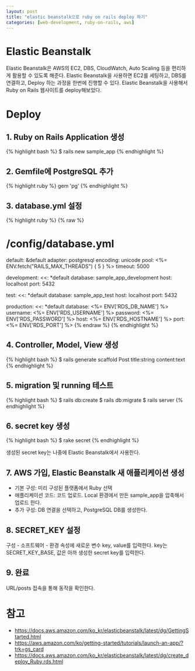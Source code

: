 ```yaml
---
layout: post
title: "elastic beanstalk으로 ruby on rails deploy 하기"
categories: [web-development, ruby-on-rails, aws]
---
```


# Elastic Beanstalk

Elastic Beanstalk은 AWS의 EC2, DBS, CloudWatch, Auto Scaling 등을 편리하게 활용할 수 있도록 해준다.
Elastic Beanstalk을 사용하면 EC2를 세팅하고, DBS를 연결하고, Deploy 하는 과정을 한번에 진행할 수 있다.
Elastic Beanstalk을 사용해서 Ruby on Rails 웹사이트를 deploy해보았다.

# Deploy

## 1. Ruby on Rails Application 생성

{% highlight bash %}
$ rails new sample_app
{% endhighlight %}

## 2. Gemfile에 PostgreSQL 추가

{% highlight ruby %}
gem 'pg'
{% endhighlight %}

## 3. database.yml 설정

{% highlight ruby %}
{% raw %}
# /config/database.yml

default: &default
  adapter: postgresql
  encoding: unicode
  pool: <%= ENV.fetch("RAILS_MAX_THREADS") { 5 } %>
  timeout: 5000

development:
  <<: *default
  database: sample_app_development
  host: localhost
  port: 5432

test:
  <<: *default
  database: sample_app_test
  host: localhost
  port: 5432

production:
  <<: *default
  database: <%= ENV['RDS_DB_NAME'] %>
  username: <%= ENV['RDS_USERNAME'] %>
  password: <%= ENV['RDS_PASSWORD'] %>
  host: <%= ENV['RDS_HOSTNAME'] %>
  port: <%= ENV['RDS_PORT'] %>
{% endraw %}
{% endhighlight %}

## 4. Controller, Model, View 생성

{% highlight bash %}
$ rails generate scaffold Post title:string content:text
{% endhighlight %}

## 5. migration 및 running 테스트

{% highlight bash %}
$ rails db:create
$ rails db:migrate
$ rails server
{% endhighlight %}

## 6. secret key 생성

{% highlight bash %}
$ rake secret
{% endhighlight %}

생성된 secret key는 나중에 Elastic Beanstalk에서 사용한다.

## 7. AWS 가입, Elastic Beanstalk 새 애플리케이션 생성

* 기본 구성: 미리 구성된 플랫폼에서 Ruby 선택
* 애플리케이션 코드: 코드 업로드. Local 환경에서 만든 sample_app을 압축해서 업로드 한다.
* 추가 구성: DB 연결을 선택하고, PostgreSQL DB를 생성한다.

## 8. SECRET_KEY 설정

구성 - 소프트웨어 - 환경 속성에 새로운 변수 key, value를 입력한다.
key는 SECRET_KEY_BASE, 값은 아까 생성한 secret key를 입력한다.

## 9. 완료

URL/posts 접속을 통해 동작을 확인한다.

# 참고

* <https://docs.aws.amazon.com/ko_kr/elasticbeanstalk/latest/dg/GettingStarted.html>
* <https://aws.amazon.com/ko/getting-started/tutorials/launch-an-app/?trk=gs_card>
* <https://docs.aws.amazon.com/ko_kr/elasticbeanstalk/latest/dg/create_deploy_Ruby.rds.html>